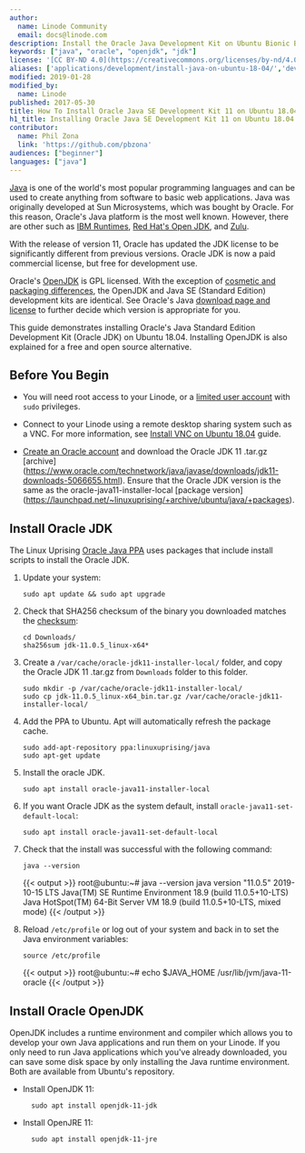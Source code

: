 ```yaml
---
author:
  name: Linode Community
  email: docs@linode.com
description: Install the Oracle Java Development Kit on Ubuntu Bionic Beaver.
keywords: ["java", "oracle", "openjdk", "jdk"]
license: '[CC BY-ND 4.0](https://creativecommons.org/licenses/by-nd/4.0)'
aliases: ['applications/development/install-java-on-ubuntu-18-04/','development/install-java-on-ubuntu-18-04/']
modified: 2019-01-28
modified_by:
  name: Linode
published: 2017-05-30
title: How To Install Oracle Java SE Development Kit 11 on Ubuntu 18.04
h1_title: Installing Oracle Java SE Development Kit 11 on Ubuntu 18.04
contributor:
  name: Phil Zona
  link: 'https://github.com/pbzona'
audiences: ["beginner"]
languages: ["java"]
---
```


[Java](https://www.oracle.com/java/index.html) is one of the world's most popular programming languages and can be used to create anything from software to basic web applications. Java was originally developed at Sun Microsystems, which was bought by Oracle. For this reason, Oracle's Java platform is the most well known. However, there are other such as [IBM Runtimes](https://www.ibm.com/us-en/marketplace/support-for-runtimes), [Red Hat's Open JDK](https://developers.redhat.com/products/openjdk/overview/), and [Zulu](https://www.azul.com/products/zulu-enterprise/).

With the release of version 11, Oracle has updated the JDK license to be significantly different from previous versions. Oracle JDK is now a paid commercial license, but free for development use.

Oracle's [OpenJDK](https://jdk.java.net/11) is GPL licensed. With the exception of [cosmetic and packaging differences](https://blogs.oracle.com/java-platform-group/oracle-jdk-releases-for-java-11-and-later), the OpenJDK and Java SE (Standard Edition) development kits are identical. See Oracle's Java [download page and license](https://www.oracle.com/technetwork/java/javase/downloads/jdk11-downloads-5066655.html) to further decide which version is appropriate for you.

This guide demonstrates installing Oracle's Java Standard Edition Development Kit (Oracle JDK) on Ubuntu 18.04. Installing OpenJDK is also explained for a free and open source alternative.


## Before You Begin

- You will need root access to your Linode, or a [limited user account](/docs/security/securing-your-server/#add-a-limited-user-account) with `sudo` privileges.

- Connect to your Linode using a remote desktop sharing system such as a VNC. For more information, see [Install VNC on Ubuntu 18.04](/docs/applications/remote-desktop/install-vnc-on-ubuntu-18-04/) guide.

- [Create an Oracle account](https://profile.oracle.com/myprofile/account/create-account.jspx) and download the Oracle JDK 11 .tar.gz [archive] (https://www.oracle.com/technetwork/java/javase/downloads/jdk11-downloads-5066655.html). Ensure that the Oracle JDK version is the same as the oracle-java11-installer-local [package version] (https://launchpad.net/~linuxuprising/+archive/ubuntu/java/+packages).


## Install Oracle JDK

The Linux Uprising [Oracle Java PPA](https://launchpad.net/~linuxuprising/+archive/ubuntu/java) uses packages that include install scripts to install the Oracle JDK.

1.  Update your system:

        sudo apt update && sudo apt upgrade

1.  Check that SHA256 checksum of the binary you downloaded matches the [checksum](https://www.oracle.com/webfolder/s/digest/11-0-5-checksum.html):

        cd Downloads/
        sha256sum jdk-11.0.5_linux-x64*

1.  Create a `/var/cache/oracle-jdk11-installer-local/` folder, and copy the Oracle JDK 11 .tar.gz from `Downloads` folder to this folder.

        sudo mkdir -p /var/cache/oracle-jdk11-installer-local/
        sudo cp jdk-11.0.5_linux-x64_bin.tar.gz /var/cache/oracle-jdk11-installer-local/

1.  Add the PPA to Ubuntu. Apt will automatically refresh the package cache.

        sudo add-apt-repository ppa:linuxuprising/java
        sudo apt-get update

1.  Install the oracle JDK.

        sudo apt install oracle-java11-installer-local

1.  If you want Oracle JDK as the system default, install `oracle-java11-set-default-local`:

        sudo apt install oracle-java11-set-default-local

1.  Check that the install was successful with the following command:

        java --version

    {{< output >}}
root@ubuntu:~# java --version
java version "11.0.5" 2019-10-15 LTS
Java(TM) SE Runtime Environment 18.9 (build 11.0.5+10-LTS)
Java HotSpot(TM) 64-Bit Server VM 18.9 (build 11.0.5+10-LTS, mixed mode)
{{< /output >}}


1.  Reload `/etc/profile` or log out of your system and back in to set the Java environment variables:

        source /etc/profile

    {{< output >}}
root@ubuntu:~# echo $JAVA_HOME
/usr/lib/jvm/java-11-oracle
{{< /output >}}


## Install Oracle OpenJDK

OpenJDK includes a runtime environment and compiler which allows you to develop your own Java applications and run them on your Linode. If you only need to run Java applications which you've already downloaded, you can save some disk space by only installing the Java runtime environment. Both are available from Ubuntu's repository.

- Install OpenJDK 11:

        sudo apt install openjdk-11-jdk

- Install OpenJRE 11:

        sudo apt install openjdk-11-jre
